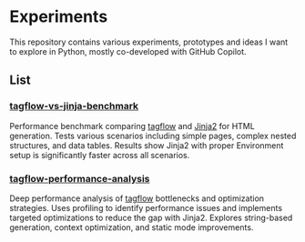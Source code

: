 # Experiments

This repository contains various experiments, prototypes and ideas I want to explore in Python, mostly co-developed with GitHub Copilot.

## List

### [tagflow-vs-jinja-benchmark](./tagflow-vs-jinja-benchmark/)

Performance benchmark comparing [tagflow](https://github.com/lessrest/tagflow) and [Jinja2](https://jinja.palletsprojects.com/en/stable/) for HTML generation. Tests various scenarios including simple pages, complex nested structures, and data tables. Results show Jinja2 with proper Environment setup is significantly faster across all scenarios.

### [tagflow-performance-analysis](./tagflow-performance-analysis/)

Deep performance analysis of [tagflow](https://github.com/lessrest/tagflow) bottlenecks and optimization strategies. Uses profiling to identify performance issues and implements targeted optimizations to reduce the gap with Jinja2. Explores string-based generation, context optimization, and static mode improvements.

